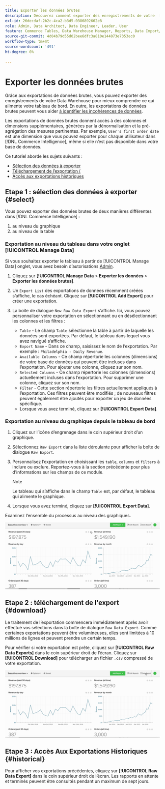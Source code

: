```yaml
---
title: Exporter les données brutes
description: Découvrez comment exporter des enregistrements de votre  [!DNL Commerce Intelligence] Data Warehouse pour mieux comprendre ce qui alimente votre tableau de bord.
exl-id: 26decdaf-2b2c-4ca2-b3d5-0386892662e8
role: Admin, Data Architect, Data Engineer, Leader, User
feature: Commerce Tables, Data Warehouse Manager, Reports, Data Import/Export
source-git-commit: 4d04b79d55d02bee6dfc3a810e144073e7353ec0
workflow-type: tm+mt
source-wordcount: '491'
ht-degree: 0%

---
```


# Exporter les données brutes

Grâce aux exportations de données brutes, vous pouvez exporter des enregistrements de votre Data Warehouse pour mieux comprendre ce qui alimente votre tableau de bord. En outre, les exportations de données brutes peuvent vous aider [à identifier les incohérences de données](https://experienceleague.adobe.com/docs/commerce-knowledge-base/kb/troubleshooting/miscellaneous/using-data-exports-to-pinpoint-discrepancies.html).

Les exportations de données brutes donnent accès à des colonnes et dimensions supplémentaires, générées par la dénormalisation et la pré-agrégation des mesures pertinentes. Par exemple, `User's first order date` est une dimension que vous pouvez exporter pour chaque utilisateur dans [!DNL Commerce Intelligence], même si elle n’est pas disponible dans votre base de données.

Ce tutoriel aborde les sujets suivants :

* [Sélection des données à exporter](#select)
* [Téléchargement de l’exportation (](#download)
* [Accès aux exportations historiques](#historical)

## Etape 1 : sélection des données à exporter {#select}

Vous pouvez exporter des données brutes de deux manières différentes dans [!DNL Commerce Intelligence] :

1. au niveau du graphique
1. au niveau de la table

### Exportation au niveau du tableau dans votre onglet [!UICONTROL Manage Data]

Si vous souhaitez exporter le tableau à partir de [!UICONTROL Manage Data] onglet, vous avez besoin d’autorisations [Admin](../administrator/user-management/user-management.md).

1. Cliquez sur **[!UICONTROL Manage Data** > **&#x200B; Exporter les données &#x200B;**> **Exporter les données brutes]**.
1. Un `Export List` des exportations de données récemment créées s’affiche, le cas échéant. Cliquez sur **[!UICONTROL Add Export]** pour créer une exportation.
1. La boîte de dialogue `New Raw Data Export` s’affiche. Ici, vous pouvez personnaliser votre exportation en sélectionnant ou en désélectionnant les colonnes et les filtres :

   * `Table` - Le champ `Table` sélectionne la table à partir de laquelle les données sont exportées. Par défaut, le tableau dans lequel vous avez navigué s’affiche.
   * `Export Name` - Dans ce champ, saisissez le nom de l’exportation. Par exemple : `Philadelphia - Daily Revenue`.
   * `Available Columns` - Ce champ répertorie les colonnes (dimensions) de votre base de données qui peuvent être incluses dans l’exportation. Pour ajouter une colonne, cliquez sur son nom.
   * `Selected Columns` - Ce champ répertorie les colonnes (dimensions) actuellement incluses dans l’exportation. Pour supprimer une colonne, cliquez sur son nom.
   * `Filter` - Cette section répertorie les filtres actuellement appliqués à l’exportation. Ces filtres peuvent être modifiés ; de nouveaux filtres peuvent également être ajoutés pour exporter un jeu de données spécifique.
   * Lorsque vous avez terminé, cliquez sur **[!UICONTROL Export Data]**.

### Exportation au niveau du graphique depuis le tableau de bord

1. Cliquez sur l’icône d’engrenage dans le coin supérieur droit d’un graphique.

1. Sélectionnez `Raw Export` dans la liste déroulante pour afficher la boîte de dialogue `Raw Export`.

1. Personnalisez l’exportation en choisissant les `table`, `columns` et `filters` à inclure ou exclure. Reportez-vous à la section précédente pour plus d’informations sur les champs de ce module.

   >[!NOTE]
   >
   >Le tableau qui s’affiche dans le champ `Table` est, par défaut, le tableau qui alimente le graphique.

1. Lorsque vous avez terminé, cliquez sur **[!UICONTROL Export Data]**.

Examinez l’ensemble du processus au niveau des graphiques.

![Démonstration animée de l&#39;export de données brutes depuis un graphique](../assets/Chart-level_export.gif)

## Etape 2 : téléchargement de l&#39;export {#download}

Le traitement de l’exportation commencera immédiatement après avoir effectué vos sélections dans la boîte de dialogue `Raw Data Export`. Comme certaines exportations peuvent être volumineuses, elles sont limitées à 10 millions de lignes et peuvent prendre un certain temps.

Pour vérifier si votre exportation est prête, cliquez sur **[!UICONTROL Raw Data Exports]** dans le coin supérieur droit de l’écran. Cliquez sur **[!UICONTROL Download]** pour télécharger un fichier `.csv` compressé de votre exportation.

![Démonstration animée du téléchargement d’un fichier CSV exporté](../assets/Downloading_export.gif)

## Etape 3 : Accès Aux Exportations Historiques {#historical}

Pour afficher vos exportations précédentes, cliquez sur **[!UICONTROL Raw Data Export]** dans le coin supérieur droit de l’écran. Les rapports en attente et terminés peuvent être consultés pendant un maximum de sept jours.
